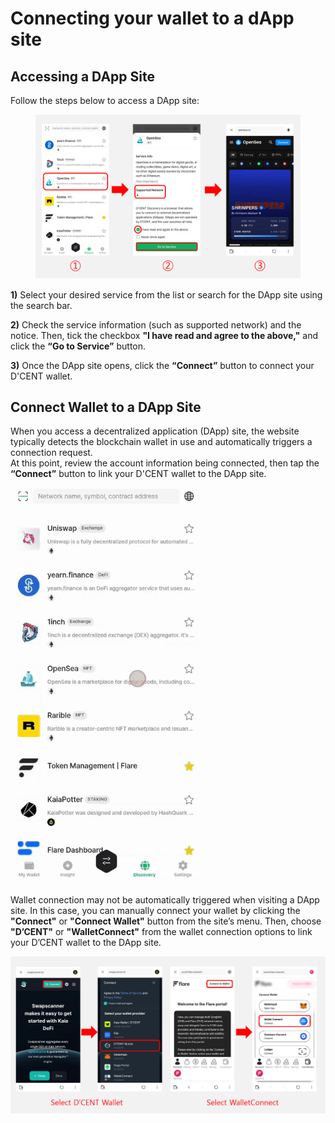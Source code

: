 # Connecting your wallet to a dApp site

## Accessing a DApp Site

Follow the steps below to access a DApp site:

<figure><img src="../../.gitbook/assets/Discovery-07.png" alt=""><figcaption></figcaption></figure>

**1)** Select your desired service from the list or search for the DApp site using the search bar.

**2)** Check the service information (such as supported network) and the notice. Then, tick the checkbox **"I have read and agree to the above,"** and click the **“Go to Service”** button.

**3)** Once the DApp site opens, click the **“Connect”** button to connect your D'CENT wallet.

## **Connect Wallet to a DApp Site**

When you access a decentralized application (DApp) site, the website typically detects the blockchain wallet in use and automatically triggers a connection request.\
At this point, review the account information being connected, then tap the **“Connect”** button to link your D'CENT wallet to the DApp site.

<div align="left"><img src="../../.gitbook/assets/Discovery-08.gif" alt="" width="305"></div>

Wallet connection may not be automatically triggered when visiting a DApp site. In this case, you can manually connect your wallet by clicking the **"Connect"** or **"Connect Wallet"** button from the site’s menu. Then, choose **"D’CENT"** or **"WalletConnect"** from the wallet connection options to link your D’CENT wallet to the DApp site.

![](../../.gitbook/assets/Discovery-09.png)
